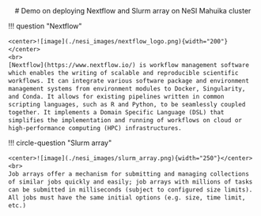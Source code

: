<center>
# Demo on deploying Nextflow and Slurm array on NeSI Mahuika cluster
</center>

!!! question "Nextflow"
    

    <center>![image](./nesi_images/nextflow_logo.png){width="200"}</center>
    <br>
    [Nextflow](https://www.nextflow.io/) is workflow management software which enables the writing of scalable and reproducible scientific workflows. It can integrate various software package and environment management systems from environment modules to Docker, Singularity, and Conda. It allows for existing pipelines written in common scripting languages, such as R and Python, to be seamlessly coupled together. It implements a Domain Specific Language (DSL) that simplifies the implementation and running of workflows on cloud or high-performance computing (HPC) infrastructures.
    
    
!!! circle-question "Slurm array"
    
    <center>![image](./nesi_images/slurm_array.png){width="250"}</center>
    <br>
    Job arrays offer a mechanism for submitting and managing collections of similar jobs quickly and easily; job arrays with millions of tasks can be submitted in milliseconds (subject to configured size limits). All jobs must have the same initial options (e.g. size, time limit, etc.)